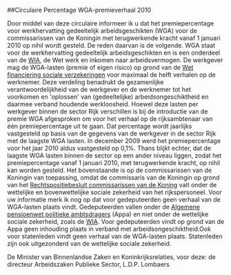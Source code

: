 <meta http-equiv='Content-Type' content='text/html; charset=utf-8' />

##Circulaire Percentage WGA-premieverhaal 2010

Door middel van deze circulaire informeer ik u dat het premiepercentage voor werkhervatting gedeeltelijk arbeidsgeschikten (WGA) voor de commissarissen van de Koningin met terugwerkende kracht vanaf 1 januari 2010 op nihil wordt gesteld. De reden daarvan is de volgende. WGA staat voor de werkhervatting gedeeltelijk arbeidsgeschikten en is een onderdeel van de [WIA](../../../../../../wet/wet/werk/en/inkomen/naar/arbeidsvermogen/BWBR0019057/README.md), de Wet werk en inkomen naar arbeidsvermogen. De werkgever mag de WGA-lasten (premie of eigen risico) op grond van de [Wet financiering sociale verzekeringen](../../../../../../wet/wet/financiering/sociale/verzekeringen/BWBR0017745/README.md) voor maximaal de helft verhalen op de werknemer. Deze verdeling benadrukt de gezamenlijke verantwoordelijkheid van de werkgever en de werknemer tot het voorkomen en 'oplossen' van (gedeeltelijke) arbeidsongeschiktheid en daarmee verband houdende werkloosheid. Hoewel deze lasten per werkgever binnen de sector Rijk verschillen is bij de introductie van de premie WGA afgesproken om voor het verhaal op de rijksambtenaar van één premiepercentage uit te gaan. Dat percentage wordt jaarlijks vastgesteld op basis van de gegevens van de werkgever in de sector Rijk met de laagste WGA lasten. In december 2009 werd het premiepercentage voor het jaar 2010 aldus vastgesteld op 0,1%. Thans blijkt echter, dat de laagste WGA lasten binnen de sector op een ander niveau liggen, zodat het premiepercentage vanaf 1 januari 2010, met terugwerkende kracht, op nihil kan worden gesteld. Het bovenstaande is op de commissarissen van de Koningin van toepassing, omdat de commissaris van de Koningin op grond van het [Rechtspositiebesluit commissarissen van de Koning](../../../../../../AMvB/rechtspositiebesluit/commissarissen/van/de/koning/BWBR0006738/README.md) valt onder de wettelijke en bovenwettelijke sociale zekerheid van het rijkspersoneel. Voor uw informatie merk ik nog op dat voor gedeputeerden geen verhaal van de WGA-lasten plaats vindt. Gedeputeerden vallen onder de [Algemene pensioenwet politieke ambtsdragers](../../../../../../wet/algemene/pensioenwet/politieke/ambtsdragers/BWBR0002691/README.md) (Appa) en niet onder de wettelijke sociale zekerheid, zoals de [WIA](../../../../../../wet/wet/werk/en/inkomen/naar/arbeidsvermogen/BWBR0019057/README.md). Voor gedeputeerden vindt op grond van de Appa geen inhouding plaats in verband met arbeidsongeschiktheid.Ook voor statenleden vindt geen verhaal van de WGA-lasten plaats. Statenleden zijn ook uitgezonderd van de wettelijke sociale zekerheid.    

De 
Minister van Binnenlandse Zaken en Koninkrijksrelaties, voor deze: de 
directeur Arbeidszaken Publieke Sector, 
L.D.P. Lombaers     
